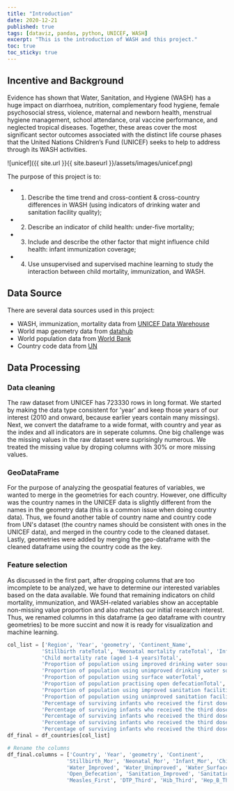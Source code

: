 ```yaml
---
title: "Introduction"
date: 2020-12-21
published: true
tags: [dataviz, pandas, python, UNICEF, WASH]
excerpt: "This is the introduction of WASH and this project."
toc: true
toc_sticky: true
---
```



## Incentive and Background

Evidence has shown that Water, Sanitation, and Hygiene (WASH) has a huge impact on  diarrhoea, nutrition, complementary food hygiene, female psychosocial stress, violence,
maternal and newborn health, menstrual hygiene management, school attendance, oral vaccine performance, and neglected tropical diseases. Together, these areas cover the most significant sector outcomes associated with the distinct life course phases that  the United Nations Children’s Fund (UNICEF) seeks to help to address through its WASH activities. 

![unicef]({{ site.url }}{{ site.baseurl }}/assets/images/unicef.png)

The purpose of this project is to:

* 01. Describe the time trend and cross-contient & cross-country differences in WASH (using indicators of drinking water and sanitation facility quality);
* 02. Describe an indicator of child health: under-five mortality;
* 03. Include and describe the other factor that might influence child health: infant immunization coverage;
* 04. Use unsupervised and supervised machine learning to study the interaction between child mortality, immunization, and WASH.


## Data Source

There are several data sources used in this project:

* WASH, immunization, mortality data from [UNICEF Data Warehouse](https://data.unicef.org/dv_index/)
* World map geometry data from [datahub](https://datahub.io/core/geo-countries/r/countries.geojson)
* World population data from [World Bank](https://data.worldbank.org/indicator/SP.POP.TOTL)
* Country code data from [UN](https://unstats.un.org/unsd/tradekb/knowledgebase/country-code)


## Data Processing

### Data cleaning

The raw dataset from UNICEF has 723330 rows in long format. We started by making the data type consistent for 'year' and keep those years of our interest (2010 and onward, because earlier years contain many missings). Next, we convert the dataframe to a wide format, with country and year as the index and all indicators are in seperate columns. One big challenge was the missing values in the raw dataset were suprisingly numerous. We treated the missing value by droping columns with 30% or more missing values. 

### GeoDataFrame
For the purpose of analyzing the geospatial features of variables, we wanted to merge in the geometries for each country. However, one difficulty was the country names in the UNICEF data is slightly different from the names in the geometry data (this is a common issue when doing country data). Thus, we found another table of country name and country code from UN's dataset (the country names should be consistent with ones in the UNICEF data), and merged in the country code to the cleaned dataset. Lastly, geometries were added by merging the geo-dataframe with the cleaned dataframe using the country code as the key.

### Feature selection
As discussed in the first part, after dropping columns that are too imcomplete to be analyzed, we have to determine our interested variables based on the data available. We found that remaining indicators on child mortality, immunization, and WASH-related variables show an acceptable non-missing value proportion and also matches our initial research interest. Thus, we renamed columns in this dataframe (a geo dataframe with country geometries) to be more succint and now it is ready for visualization and machine learning.

```python
col_list = ['Region', 'Year', 'geometry', 'Continent_Name',
           'Stillbirth rateTotal', 'Neonatal mortality rateTotal', 'Infant mortality rateTotal',
           'Child mortality rate (aged 1-4 years)Total',
           'Proportion of population using improved drinking water sourcesTotal',
           'Proportion of population using unimproved drinking water sourcesTotal',
           'Proportion of population using surface waterTotal',
           'Proportion of population practising open defecationTotal',
           'Proportion of population using improved sanitation facilitiesTotal',
           'Proportion of population using unimproved sanitation facilitesTotal',
           'Percentage of surviving infants who received the first dose of measles-containing vaccineTotal',
           'Percentage of surviving infants who received the third dose of DTP-containing vaccineTotal',
           'Percentage of surviving infants who received the third dose of Hib-containing vaccineTotal',
           'Percentage of surviving infants who received the third dose of hep B-containing vaccineTotal',
           'Percentage of surviving infants who received the third dose of inactivated polio-containing vaccineTotal']
df_final = df_countries[col_list]

# Rename the columns
df_final.columns = ['Country', 'Year', 'geometry', 'Continent', 
                   'Stillbirth_Mor', 'Neonatal_Mor', 'Infant_Mor', 'Child_Mor',
                   'Water_Improved', 'Water_Unimproved', 'Water_Surface',
                   'Open_Defecation', 'Sanitation_Improved', 'Sanitation_Unimproved',
                   'Measles_First', 'DTP_Third', 'Hib_Third', 'Hep_B_Third', 'Polio_Third']
```

